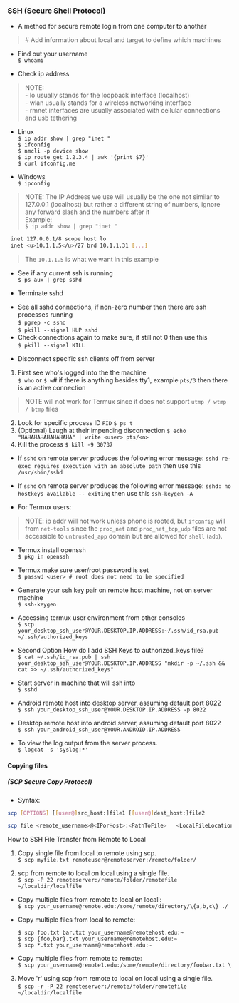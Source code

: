 ### SSH (Secure Shell Protocol)  
- A method for secure remote login from one computer to another
> \# Add information about local and target to define which machines

* Find out your username  
`$ whoami`  

* Check ip address  
> NOTE:  
    - lo usually stands for the loopback interface (localhost)  
    - wlan usually stands for a wireless networking interface  
    - rmnet interfaces are usually associated with cellular connections and usb tethering  
  * Linux  
`$ ip addr show | grep "inet "`  
`$ ifconfig`  
`$ nmcli -p device show`  
`$ ip route get 1.2.3.4 | awk '{print $7}'`  
`$ curl ifconfig.me`  


  * Windows  
`$ ipconfig`  
> NOTE: The IP Address we use will usually be the one not similar to 127.0.0.1 (localhost) but rather a different string of numbers, ignore any forward slash and the numbers after it  
> Example:  
> `$ ip addr show | grep "inet "`
```bash
 inet 127.0.0.1/8 scope host lo  
 inet <u>10.1.1.5</u>/27 brd 10.1.1.31 [...]  
```
> The `10.1.1.5` is what we want in this example  

* See if any current ssh is running  
`$ ps aux | grep sshd`  

* Terminate sshd
- See all sshd connections, if non-zero number then there are ssh processes running  
`$ pgrep -c sshd`  
`$ pkill --signal HUP sshd`  
- Check connections again to make sure, if still not 0 then use this  
`$ pkill --signal KILL`  

* Disconnect specific ssh clients off from server  
1. First see who's logged into the the machine  
`$ who` or `$ w`# if there is anything besides tty1, example `pts/3` then there is an active connection 
> NOTE will not work for Termux since it does not support `utmp / wtmp / btmp` files
2. Look for specific process ID `PID`
`$ ps t`  
3. (Optional) Laugh at their impending disconnection
`$ echo "HAHAHAHAHAHAHAHA" | write <user> pts/<n>`
4. Kill the process
`$ kill -9 30737`  



* If `sshd` on remote server produces the following error message: `sshd re-exec requires execution with an absolute path` then use this `/usr/sbin/sshd`  
* If `sshd` on remote server produces the following error message: `sshd: no hostkeys available -- exiting` then use this `ssh-keygen -A`

* For Termux users:
> NOTE: ip addr will not work unless phone is rooted, but `ifconfig` will from `net-tools` since the `proc_net` and `proc_net_tcp_udp` files are not accessible to `untrusted_app` domain but are allowed for `shell` (`adb`).
* Termux install openssh  
`$ pkg in openssh`  

* Termux make sure user/root password is set  
`$ passwd <user> # root does not need to be specified`  

* Generate your ssh key pair on remote host machine, not on server machine  
`$ ssh-keygen`  

* Accessing termux user environment from other consoles  
`$ scp your_desktop_ssh_user@YOUR.DESKTOP.IP.ADDRESS:~/.ssh/id_rsa.pub ~/.ssh/authorized_keys`  

* Second Option How do I add SSH Keys to authorized_keys file?  
`$ cat ~/.ssh/id_rsa.pub | ssh your_desktop_ssh_user@YOUR.DESKTOP.IP.ADDRESS "mkdir -p ~/.ssh && cat >> ~/.ssh/authorized_keys"`  

* Start server in machine that will ssh into  
`$ sshd`  

* Android remote host into desktop server, assuming default port 8022  
`$ ssh your_desktop_ssh_user@YOUR.DESKTOP.IP.ADDRESS -p 8022`  

* Desktop remote host into android server, assuming default port 8022  
`$ ssh your_android_ssh_user@YOUR.ANDROID.IP.ADDRESS`  

* To view the log output from the server process.  
`$ logcat -s 'syslog:*'`  


#### Copying files  
##### (SCP Secure Copy Protocol)  
- Syntax:  
```bash
scp [OPTIONS] [[user@]src_host:]file1 [[user@]dest_host:]file2
```
```bash
scp file <remote_username>@<IPorHost>:<PathToFile>   <LocalFileLocation>
```

How to SSH File Transfer from Remote to Local
1. Copy single file from local to remote using scp.  
`$ scp myfile.txt remoteuser@remoteserver:/remote/folder/`  

2. scp from remote to local on local using a single file.  
`$ scp -P 22 remoteserver:/remote/folder/remotefile ~/localdir/localfile`  

* Copy multiple files from remote to local on locall:  
`$ scp your_username@remote.edu:/some/remote/directory/\{a,b,c\} ./`  

* Copy multiple files from local to remote:  

  `$ scp foo.txt bar.txt your_username@remotehost.edu:~`  
  `$ scp {foo,bar}.txt your_username@remotehost.edu:~`  
  `$ scp *.txt your_username@remotehost.edu:~`  

* Copy multiple files from remote to remote:  
  `$ scp your_username@remote1.edu:/some/remote/directory/foobar.txt \`

3. Move 'r' using scp from remote to local on local using a single file.  
`$ scp -r -P 22 remoteserver:/remote/folder/remotefile ~/localdir/localfile`  
